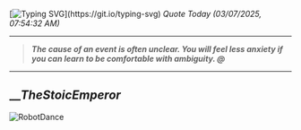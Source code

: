 [![Typing SVG](https://readme-typing-svg.herokuapp.com?font=Press+Start+2P&color=C2F784&size=35&width=900&height=100&lines=Hello+World%2C+I'm+Hung+!)](https://git.io/typing-svg) 
_Quote Today (03/07/2025, 07:54:32 AM)_
___
>**_The cause of an event is often unclear. You will feel less anxiety if you can learn to be comfortable with ambiguity. @_**
___

## __**_TheStoicEmperor_**

![RobotDance](src/assets/images/robot-dancing-dribble.gif?style=center)
